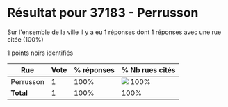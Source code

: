 # Résultat pour 37183 - Perrusson

Sur l'ensemble de la ville il y a eu 1 réponses dont 1 réponses avec une rue citée (100%)

1 points noirs identifiés

| Rue | Vote | % réponses | % Nb rues cités|
|-----|------|------------|----------------|
| Perrusson | 1 | 100% | <img src="../../img/bar_100.gif" />&nbsp;100%|
| **Total** | 1 | 100% | 100%|
